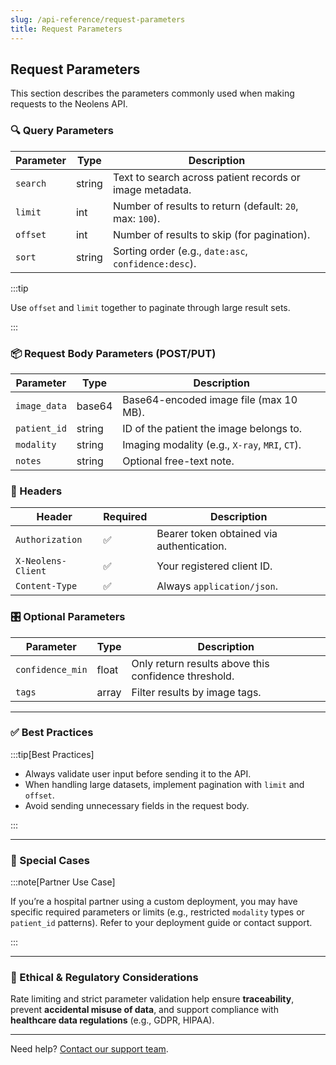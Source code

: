 ```yaml
---
slug: /api-reference/request-parameters
title: Request Parameters
---
```


## Request Parameters

This section describes the parameters commonly used when making requests to the Neolens API.

### 🔍 Query Parameters

| Parameter | Type   | Description |
|-----------|--------|-------------|
| `search`  | string | Text to search across patient records or image metadata. |
| `limit`   | int    | Number of results to return (default: `20`, max: `100`). |
| `offset`  | int    | Number of results to skip (for pagination). |
| `sort`    | string | Sorting order (e.g., `date:asc`, `confidence:desc`). |

:::tip

Use `offset` and `limit` together to paginate through large result sets.

:::

### 📦 Request Body Parameters (POST/PUT)

| Parameter      | Type       | Description |
|----------------|------------|-------------|
| `image_data`   | base64     | Base64-encoded image file (max 10 MB). |
| `patient_id`   | string     | ID of the patient the image belongs to. |
| `modality`     | string     | Imaging modality (e.g., `X-ray`, `MRI`, `CT`). |
| `notes`        | string     | Optional free-text note. |

### 🧾 Headers

| Header            | Required | Description |
|-------------------|----------|-------------|
| `Authorization`   | ✅       | Bearer token obtained via authentication. |
| `X-Neolens-Client`| ✅       | Your registered client ID. |
| `Content-Type`    | ✅       | Always `application/json`. |

### 🎛️ Optional Parameters

| Parameter      | Type    | Description |
|----------------|---------|-------------|
| `confidence_min` | float | Only return results above this confidence threshold. |
| `tags`           | array | Filter results by image tags. |

---

### ✅ Best Practices

:::tip[Best Practices]

- Always validate user input before sending it to the API.
- When handling large datasets, implement pagination with `limit` and `offset`.
- Avoid sending unnecessary fields in the request body.

:::

---

### 📌 Special Cases

:::note[Partner Use Case]

If you’re a hospital partner using a custom deployment, you may have specific required parameters or limits (e.g., restricted `modality` types or `patient_id` patterns). Refer to your deployment guide or contact support.

:::

---

### 🧠 Ethical & Regulatory Considerations

Rate limiting and strict parameter validation help ensure **traceability**, prevent **accidental misuse of data**, and support compliance with **healthcare data regulations** (e.g., GDPR, HIPAA).

---

Need help? [Contact our support team](mailto:support@neolens.ai).
